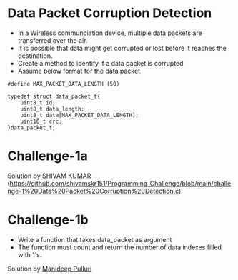 # Data Packet Corruption Detection
* In a Wireless communciation device, multiple data packets are transferred over the air. 
* It is possible that data might get corrupted or lost before it reaches the destination.
* Create a method to identify if a data packet is corrupted
* Assume below format for the data packet

```
#define MAX_PACKET_DATA_LENGTH (50)

typedef struct data_packet_t{
    uint8_t id;
    uint8_t data_length;
    uint8_t data[MAX_PACKET_DATA_LENGTH];
    uint16_t crc;
}data_packet_t;

```
# Challenge-1a
Solution by SHIVAM KUMAR (https://github.com/shivamskr151/Programming_Challenge/blob/main/challenge-1%20Data%20Packet%20Corruption%20Detection.c)

# Challenge-1b
* Write a function that takes data_packet as argument
* The function must count and return the number of data indexes filled with 1's.

Solution by [Manideep Pulluri](https://github.com/Manideep033/Challenges.git)
